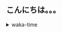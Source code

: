 ## こんにちは。。。

<p></p>

<details>
<summary>waka-time</summary>

<!--START_SECTION:waka-->
![Code Time](http://img.shields.io/badge/Code%20Time-28%20hrs%205%20mins-blue)

**🐱 My GitHub Data** 

> 📦 208 Bytes Used in GitHub's Storage 
 > 
> 🏆 167 Contributions in the Year 2023
 > 
> 🚫 Not Opted to Hire
 > 
> 📜 4 Public Repositories 
 > 
> 🔑 1 Private Repositories 
 > 
**I'm a Night 🦉** 

```text
🌞 Morning                34 commits          ███░░░░░░░░░░░░░░░░░░░░░░   12.10 % 
🌆 Daytime                105 commits         █████████░░░░░░░░░░░░░░░░   37.37 % 
🌃 Evening                122 commits         ███████████░░░░░░░░░░░░░░   43.42 % 
🌙 Night                  20 commits          ██░░░░░░░░░░░░░░░░░░░░░░░   07.12 % 
```
📅 **I'm Most Productive on Wednesday** 

```text
Monday                   33 commits          ███░░░░░░░░░░░░░░░░░░░░░░   11.74 % 
Tuesday                  17 commits          ██░░░░░░░░░░░░░░░░░░░░░░░   06.05 % 
Wednesday                58 commits          █████░░░░░░░░░░░░░░░░░░░░   20.64 % 
Thursday                 36 commits          ███░░░░░░░░░░░░░░░░░░░░░░   12.81 % 
Friday                   55 commits          █████░░░░░░░░░░░░░░░░░░░░   19.57 % 
Saturday                 26 commits          ██░░░░░░░░░░░░░░░░░░░░░░░   09.25 % 
Sunday                   56 commits          █████░░░░░░░░░░░░░░░░░░░░   19.93 % 
```


📊 **This Week I Spent My Time On** 

```text
🕑︎ Time Zone: Asia/Tokyo

💬 Programming Languages: 
Go                       5 hrs 10 mins       █████████████░░░░░░░░░░░░   50.88 % 
YAML                     3 hrs 39 mins       █████████░░░░░░░░░░░░░░░░   36.00 % 
Markdown                 47 mins             ██░░░░░░░░░░░░░░░░░░░░░░░   07.76 % 
TypeScript               8 mins              ░░░░░░░░░░░░░░░░░░░░░░░░░   01.40 % 
JSON                     8 mins              ░░░░░░░░░░░░░░░░░░░░░░░░░   01.39 % 

🔥 Editors: 
VS Code                  10 hrs 9 mins       █████████████████████████   100.00 % 

💻 Operating System: 
Mac                      10 hrs 9 mins       █████████████████████████   100.00 % 
```

**I Mostly Code in Shell** 

```text
Shell                    1 repo              █████████████████████████   100.00 % 
```



**Timeline**

![Lines of Code chart](https://raw.githubusercontent.com/purapetino/purapetino/main/assets/bar_graph.png)


 Last Updated on 26/02/2023 15:16:14 UTC
<!--END_SECTION:waka-->

</details>
